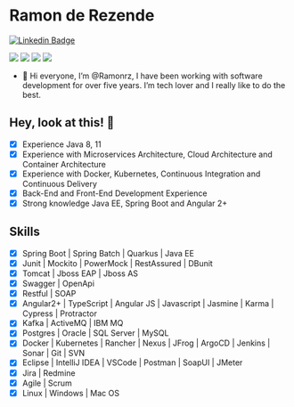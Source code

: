 # Ramon de Rezende

[![Linkedin Badge](https://img.shields.io/badge/-LinkedIn-blue?style=flat-square&logo=Linkedin&logoColor=white&link=https://www.linkedin.com/in/ramon-rezende-769011aa/)](https://www.linkedin.com/in/ramon-rezende-769011aa/)

<p>
  <img src="https://img.shields.io/badge/Backend-Java-informational?style=flat&logo=java&logoColor=red&color=05122A" />
  <img src="https://img.shields.io/badge/Cloud&nbsp;Private-Kubernetes-informational?style=flat&logo=kubernetes&color=05122A" />
  <img src="https://img.shields.io/badge/Container-Docker-informational?style=flat&logo=docker&color=05122A" />
  <img src="https://img.shields.io/badge/Front%20End-Angular%202%2B-black" />
</p>

- 👋 Hi everyone, I’m @Ramonrz, I have been working with software development for over five years. I’m tech lover and I really like to do the best.

## Hey, look at this! 👋

- [x] Experience Java 8, 11
- [x] Experience with Microservices Architecture, Cloud Architecture and Container Architecture
- [x] Experience with Docker, Kubernetes, Continuous Integration and Continuous Delivery
- [x] Back-End and Front-End Development Experience
- [x] Strong knowledge Java EE, Spring Boot and Angular 2+

## Skills

- [x] Spring Boot | Spring Batch | Quarkus | Java EE
- [x] Junit | Mockito | PowerMock | RestAssured | DBunit
- [x] Tomcat | Jboss EAP | Jboss AS
- [x] Swagger | OpenApi
- [x] Restful | SOAP
- [x] Angular2+ | TypeScript | Angular JS | Javascript | Jasmine | Karma | Cypress | Protractor
- [x] Kafka | ActiveMQ | IBM MQ
- [x] Postgres | Oracle | SQL Server | MySQL
- [x] Docker | Kubernetes | Rancher | Nexus | JFrog | ArgoCD | Jenkins | Sonar | Git | SVN
- [x] Eclipse | IntelliJ IDEA | VSCode | Postman | SoapUI | JMeter
- [x] Jira | Redmine
- [x] Agile | Scrum
- [x] Linux | Windows | Mac OS
